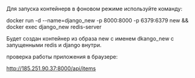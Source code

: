 
Для запуска контейнерв в фоновом режиме используйте команду:

docker run -d --name=django_new -p 8000:8000 -p 6379:6379 new && docker exec django_new redis-server

Будет создан контейнер из образа new с именем dkango_new с запущенными redis и  django внутри.

проверка работы приложения в браузере:

http://185.251.90.37:8000/api/items
